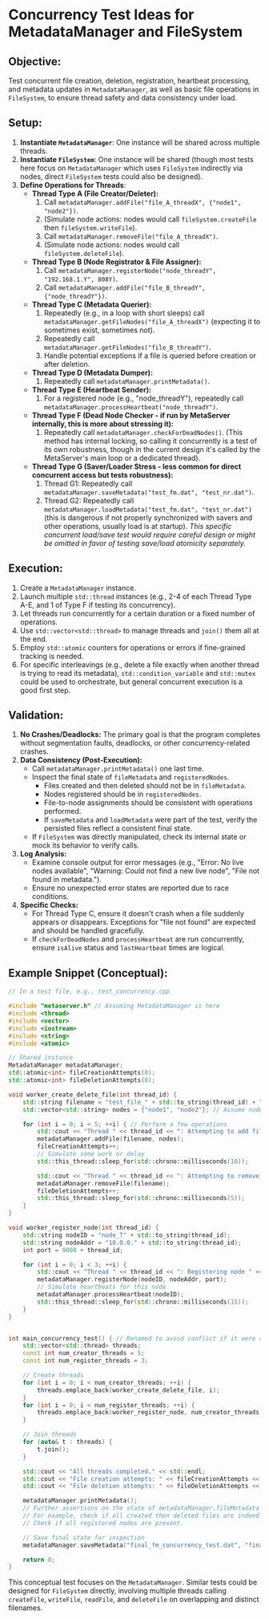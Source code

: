 # Concurrency Test Ideas for MetadataManager and FileSystem

## Objective:
Test concurrent file creation, deletion, registration, heartbeat processing, and metadata updates in `MetadataManager`, as well as basic file operations in `FileSystem`, to ensure thread safety and data consistency under load.

## Setup:

1.  **Instantiate `MetadataManager`**: One instance will be shared across multiple threads.
2.  **Instantiate `FileSystem`**: One instance will be shared (though most tests here focus on `MetadataManager` which uses `FileSystem` indirectly via nodes, direct `FileSystem` tests could also be designed).
3.  **Define Operations for Threads**:
    *   **Thread Type A (File Creator/Deleter):**
        1.  Call `metadataManager.addFile("file_A_threadX", {"node1", "node2"})`.
        2.  (Simulate node actions: nodes would call `fileSystem.createFile` then `fileSystem.writeFile`).
        3.  Call `metadataManager.removeFile("file_A_threadX")`.
        4.  (Simulate node actions: nodes would call `fileSystem.deleteFile`).
    *   **Thread Type B (Node Registrator & File Assigner):**
        1.  Call `metadataManager.registerNode("node_threadY", "192.168.1.Y", 808Y)`.
        2.  Call `metadataManager.addFile("file_B_threadY", {"node_threadY"})`.
    *   **Thread Type C (Metadata Querier):**
        1.  Repeatedly (e.g., in a loop with short sleeps) call `metadataManager.getFileNodes("file_A_threadX")` (expecting it to sometimes exist, sometimes not).
        2.  Repeatedly call `metadataManager.getFileNodes("file_B_threadY")`.
        3.  Handle potential exceptions if a file is queried before creation or after deletion.
    *   **Thread Type D (Metadata Dumper):**
        1.  Repeatedly call `metadataManager.printMetadata()`.
    *   **Thread Type E (Heartbeat Sender):**
        1.  For a registered node (e.g., "node_threadY"), repeatedly call `metadataManager.processHeartbeat("node_threadY")`.
    *   **Thread Type F (Dead Node Checker - if run by MetaServer internally, this is more about stressing it):**
        1.  Repeatedly call `metadataManager.checkForDeadNodes()`. (This method has internal locking, so calling it concurrently is a test of its own robustness, though in the current design it's called by the MetaServer's main loop or a dedicated thread).
    *   **Thread Type G (Saver/Loader Stress - less common for direct concurrent access but tests robustness):**
        1.  Thread G1: Repeatedly call `metadataManager.saveMetadata("test_fm.dat", "test_nr.dat")`.
        2.  Thread G2: Repeatedly call `metadataManager.loadMetadata("test_fm.dat", "test_nr.dat")` (this is dangerous if not properly synchronized with savers and other operations, usually load is at startup). *This specific concurrent load/save test would require careful design or might be omitted in favor of testing save/load atomicity separately.*

## Execution:

1.  Create a `MetadataManager` instance.
2.  Launch multiple `std::thread` instances (e.g., 2-4 of each Thread Type A-E, and 1 of Type F if testing its concurrency).
3.  Let threads run concurrently for a certain duration or a fixed number of operations.
4.  Use `std::vector<std::thread>` to manage threads and `join()` them all at the end.
5.  Employ `std::atomic` counters for operations or errors if fine-grained tracking is needed.
6.  For specific interleavings (e.g., delete a file exactly when another thread is trying to read its metadata), `std::condition_variable` and `std::mutex` could be used to orchestrate, but general concurrent execution is a good first step.

## Validation:

1.  **No Crashes/Deadlocks:** The primary goal is that the program completes without segmentation faults, deadlocks, or other concurrency-related crashes.
2.  **Data Consistency (Post-Execution):**
    *   Call `metadataManager.printMetadata()` one last time.
    *   Inspect the final state of `fileMetadata` and `registeredNodes`.
        *   Files created and then deleted should not be in `fileMetadata`.
        *   Nodes registered should be in `registeredNodes`.
        *   File-to-node assignments should be consistent with operations performed.
        *   If `saveMetadata` and `loadMetadata` were part of the test, verify the persisted files reflect a consistent final state.
    *   If `FileSystem` was directly manipulated, check its internal state or mock its behavior to verify calls.
3.  **Log Analysis:**
    *   Examine console output for error messages (e.g., "Error: No live nodes available", "Warning: Could not find a new live node", "File not found in metadata.").
    *   Ensure no unexpected error states are reported due to race conditions.
4.  **Specific Checks:**
    *   For Thread Type C, ensure it doesn't crash when a file suddenly appears or disappears. Exceptions for "file not found" are expected and should be handled gracefully.
    *   If `checkForDeadNodes` and `processHeartbeat` are run concurrently, ensure `isAlive` status and `lastHeartbeat` times are logical.

## Example Snippet (Conceptual):

```cpp
// In a test file, e.g., test_concurrency.cpp

#include "metaserver.h" // Assuming MetadataManager is here
#include <thread>
#include <vector>
#include <iostream>
#include <string>
#include <atomic>

// Shared instance
MetadataManager metadataManager;
std::atomic<int> fileCreationAttempts(0);
std::atomic<int> fileDeletionAttempts(0);

void worker_create_delete_file(int thread_id) {
    std::string filename = "test_file_" + std::to_string(thread_id) + ".txt";
    std::vector<std::string> nodes = {"node1", "node2"}; // Assume node1, node2 are known/registered

    for (int i = 0; i < 5; ++i) { // Perform a few operations
        std::cout << "Thread " << thread_id << ": Attempting to add file " << filename << std::endl;
        metadataManager.addFile(filename, nodes);
        fileCreationAttempts++;
        // Simulate some work or delay
        std::this_thread::sleep_for(std::chrono::milliseconds(10));

        std::cout << "Thread " << thread_id << ": Attempting to remove file " << filename << std::endl;
        metadataManager.removeFile(filename);
        fileDeletionAttempts++;
        std::this_thread::sleep_for(std::chrono::milliseconds(5));
    }
}

void worker_register_node(int thread_id) {
    std::string nodeID = "node_T" + std::to_string(thread_id);
    std::string nodeAddr = "10.0.0." + std::to_string(thread_id);
    int port = 9000 + thread_id;

    for (int i = 0; i < 3; ++i) {
        std::cout << "Thread " << thread_id << ": Registering node " << nodeID << std::endl;
        metadataManager.registerNode(nodeID, nodeAddr, port);
        // Simulate heartbeats for this node
        metadataManager.processHeartbeat(nodeID);
        std::this_thread::sleep_for(std::chrono::milliseconds(15));
    }
}


int main_concurrency_test() { // Renamed to avoid conflict if it were real main
    std::vector<std::thread> threads;
    const int num_creator_threads = 5;
    const int num_register_threads = 3;

    // Create threads
    for (int i = 0; i < num_creator_threads; ++i) {
        threads.emplace_back(worker_create_delete_file, i);
    }
    for (int i = 0; i < num_register_threads; ++i) {
        threads.emplace_back(worker_register_node, num_creator_threads + i);
    }

    // Join threads
    for (auto& t : threads) {
        t.join();
    }

    std::cout << "All threads completed." << std::endl;
    std::cout << "File creation attempts: " << fileCreationAttempts << std::endl;
    std::cout << "File deletion attempts: " << fileDeletionAttempts << std::endl;

    metadataManager.printMetadata();
    // Further assertions on the state of metadataManager.fileMetadata and metadataManager.registeredNodes
    // For example, check if all created then deleted files are indeed gone.
    // Check if all registered nodes are present.

    // Save final state for inspection
    metadataManager.saveMetadata("final_fm_concurrency_test.dat", "final_nr_concurrency_test.dat");

    return 0;
}

```

This conceptual test focuses on the `MetadataManager`. Similar tests could be designed for `FileSystem` directly, involving multiple threads calling `createFile`, `writeFile`, `readFile`, and `deleteFile` on overlapping and distinct filenames.
